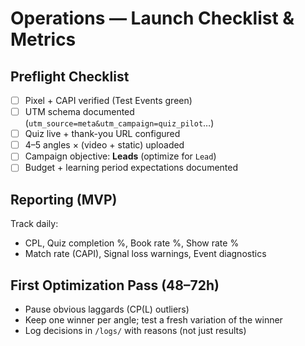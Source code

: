 # Operations — Launch Checklist & Metrics

## Preflight Checklist
- [ ] Pixel + CAPI verified (Test Events green)
- [ ] UTM schema documented (`utm_source=meta&utm_campaign=quiz_pilot`…)
- [ ] Quiz live + thank-you URL configured
- [ ] 4–5 angles × (video + static) uploaded
- [ ] Campaign objective: **Leads** (optimize for `Lead`)
- [ ] Budget + learning period expectations documented

## Reporting (MVP)
Track daily:
- CPL, Quiz completion %, Book rate %, Show rate %
- Match rate (CAPI), Signal loss warnings, Event diagnostics

## First Optimization Pass (48–72h)
- Pause obvious laggards (CP(L) outliers)
- Keep one winner per angle; test a fresh variation of the winner
- Log decisions in `/logs/` with reasons (not just results)
